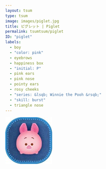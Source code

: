 ```yaml
---
layout: tsum
type: tsum
image: images/piglet.jpg
title: ピグレット | Piglet
permalink: tsumtsum/piglet
ID: "piglet"
labels:
  - boy
  - "color: pink"
  - eyebrows
  - happiness box
  - "initial: P"
  - pink ears
  - pink nose
  - pointy ears
  - rosy cheeks
  - "series: &lsqb; Winnie the Pooh &rsqb;"
  - "skill: burst"
  - triangle nose
---
```

<img class="ui image" src="../images/piglet.jpg">
